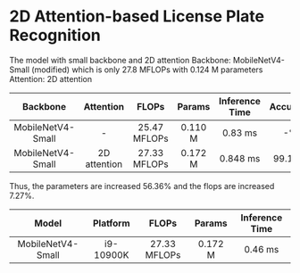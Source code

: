 # 2D Attention-based License Plate Recognition

The model with small backbone and 2D attention
Backbone: MobileNetV4-Small (modified) which is only 27.8 MFLOPs with 0.124 M parameters
Attention: 2D attention

| Backbone          | Attention     | FLOPs         | Params    | Inference Time    | Accuracy  |
| :---:             | :---:         | :---:         | :---:     | :---:             | :---:     |
| MobileNetV4-Small | -             | 25.47 MFLOPs  | 0.110 M   | 0.83 ms           | -%        |
| MobileNetV4-Small | 2D attention  | 27.33 MFLOPs  | 0.172 M   | 0.848 ms          | 99.19%    |

Thus, the parameters are increased 56.36% and the flops are increased 7.27%.

| Model             | Platform      | FLOPs         | Params    | Inference Time    |
| :---:             | :---:         | :---:         | :---:     | :---:             |
| MobileNetV4-Small | i9-10900K     | 27.33 MFLOPs  | 0.172 M   | 0.46 ms           |
